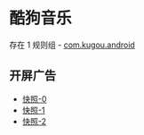# 酷狗音乐

存在 1 规则组 - [com.kugou.android](/src/apps/com.kugou.android.ts)

## 开屏广告

- [快照-0](https://i.gkd.li/import/12775410)
- [快照-1](https://i.gkd.li/import/13426030)
- [快照-2](https://i.gkd.li/import/13468987)
